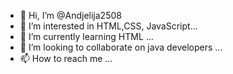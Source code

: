 - 👋 Hi, I’m @Andjelija2508
- 👀 I’m interested in HTML,CSS, JavaScript...
- 🌱 I’m currently learning HTML ...
- 💞️ I’m looking to collaborate on java developers ...
- 📫 How to reach me ...

<!---
Andjelija2508/Andjelija2508 is a ✨ special ✨ repository because its `README.md` (this file) appears on your GitHub profile.
You can click the Preview link to take a look at your changes.
--->
